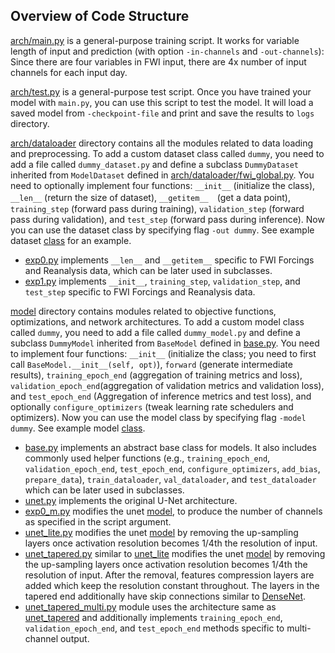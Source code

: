 ## Overview of Code Structure
[arch/main.py](arch/main.py) is a general-purpose training script. It works for variable length of input and prediction (with option `-in-channels` and `-out-channels`): Since there are four variables in FWI input, there are 4x number of input channels for each input day.

[arch/test.py](arch/test.py) is a general-purpose test script. Once you have trained your model with `main.py`, you can use this script to test the model. It will load a saved model from `-checkpoint-file` and print and save the results to `logs` directory.


[arch/dataloader](arch/dataloader) directory contains all the modules related to data loading and preprocessing. To add a custom dataset class called `dummy`, you need to add a file called `dummy_dataset.py` and define a subclass `DummyDataset` inherited from `ModelDataset` defined in [arch/dataloader/fwi_global.py](arch/dataloader/fwi_global.py). You need to optionally implement four functions: `__init__` (initialize the class), `__len__` (return the size of dataset), `__getitem__`　(get a data point), `training_step` (forward pass during training), `validation_step` (forward pass during validation), and `test_step` (forward pass during inference). Now you can use the dataset class by specifying flag `-out dummy`. See example dataset [class](arch/dataloader/exp1.py) for an example.

* [exp0.py](arch/dataloader/exp0.py) implements `__len__` and `__getitem__` specific to FWI Forcings and Reanalysis data, which can be later used in subclasses.
* [exp1.py](arch/dataloader/exp1.py) implements `__init__`, `training_step`, `validation_step`, and `test_step` specific to FWI Forcings and Reanalysis data.


[model](arch/model) directory contains modules related to objective functions, optimizations, and network architectures. To add a custom model class called `dummy`, you need to add a file called `dummy_model.py` and define a subclass `DummyModel` inherited from `BaseModel` defined in [base.py](arch/base.py). You need to implement four functions: `__init__` (initialize the class; you need to first call `BaseModel.__init__(self, opt)`), `forward` (generate intermediate results), `training_epoch_end` (aggregation of training metrics and loss), `validation_epoch_end`(aggregation of validation metrics and validation loss), and `test_epoch_end` (Aggregation of inference metrics and test loss), and optionally `configure_optimizers` (tweak learning rate schedulers and optimizers). Now you can use the model class by specifying flag `-model dummy`. See example model [class](arch/model/unet.py).

* [base.py](arch/model/base.py) implements an abstract base class for models. It also includes commonly used helper functions (e.g., `training_epoch_end`, `validation_epoch_end`, `test_epoch_end`, `configure_optimizers`, `add_bias`, `prepare_data`), `train_dataloader`, `val_dataloader`, and `test_dataloader` which can be later used in subclasses.
* [unet.py](arch/model/unet.py) implements the original U-Net architecture.
* [exp0_m.py](arch/model/exp0_m.py) modifies the unet [model](arch/model/unet.py), to produce the number of channels as specified in the script argument.
* [unet_lite.py](arch/model/unet_lite.py) modifies the unet [model](arch/model/unet.py) by removing the up-sampling layers once activation resolution becomes 1/4th the resolution of input.
* [unet_tapered.py](arch/model/unet_tapered.py) similar to [unet_lite](arch/model/unet_lite.py) modifies the unet [model](arch/model/unet.py) by removing the up-sampling layers once activation resolution becomes 1/4th the resolution of input. After the removal, features compression layers are added which keep the resolution constant throughout. The layers in the tapered end additionally have skip connections similar to [DenseNet](https://arxiv.org/abs/1608.06993).
* [unet_tapered_multi.py](arch/model/unet_tapered_multi.py) module uses the architecture same as [unet_tapered](arch/model/unet_tapered.py) and additionally implements `training_epoch_end`, `validation_epoch_end`, and `test_epoch_end` methods specific to multi-channel output.
